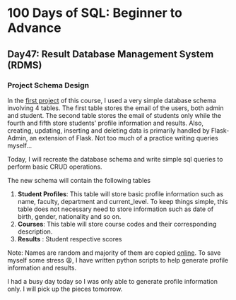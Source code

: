 # 100 Days of SQL: Beginner to Advance 
## Day47: Result Database Management System (RDMS)
### Project Schema Design 

In the [first project](https://github.com/Oyebamiji-Micheal/Result-Management-System-with-Python-Flask-and-MySQL) of this course, I used a very simple database schema involving 4 tables. The first table stores the email of the users, both admin and student. The second table stores the email of students only while the fourth and fifth store students' profile information and results. Also, creating, updating, inserting and deleting data is primarily handled by Flask-Admin, an extension of Flask. Not too much of a practice writing queries myself...

Today, I will recreate the database schema and write simple sql queries to perform basic CRUD operations.

The new schema will contain the following tables 
1. **Student Profiles**: This table will store basic profile information such as name, faculty, department and current_level. To keep things simple, this table does not necessary need to store information such as date of birth, gender, nationality and so on.
2. **Courses**: This table will store course codes and their corresponding description. 
3. **Results** : Student respective scores 

Note: Names are random and majority of them are copied [online](https://1000randomnames.com/). To save myself some stress 😩, I have written python scripts to help generate profile information and results. 

I had a busy day today so I was only able to generate profile information only. I will pick up the pieces tomorrow.

